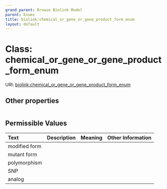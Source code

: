 ```yaml
---
grand_parent: Browse Biolink Model
parent: Enums
title: biolink:chemical_or_gene_or_gene_product_form_enum
layout: default
---
```


# Class: chemical_or_gene_or_gene_product_form_enum




URI: [biolink:chemical_or_gene_or_gene_product_form_enum](https://w3id.org/biolink/vocab/chemical_or_gene_or_gene_product_form_enum)


## Other properties

|  |  |  |
| --- | --- | --- |

## Permissible Values

| Text | Description | Meaning | Other Information |
| :--- | :---: | :---: | ---: |
| modified form |  |  |  |
| mutant form |  |  |  |
| polymorphism |  |  |  |
| SNP |  |  |  |
| analog |  |  |  |

